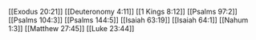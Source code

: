 [[Exodus 20:21]]
[[Deuteronomy 4:11]]
[[1 Kings 8:12]]
[[Psalms 97:2]]
[[Psalms 104:3]]
[[Psalms 144:5]]
[[Isaiah 63:19]]
[[Isaiah 64:1]]
[[Nahum 1:3]]
[[Matthew 27:45]]
[[Luke 23:44]]
